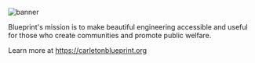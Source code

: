 ![banner](https://github.com/user-attachments/assets/3b5dcec0-bff7-4702-bc9b-4774982dfd03)


Blueprint's mission is to make beautiful engineering accessible and useful for those who create communities and promote public welfare.

Learn more at https://carletonblueprint.org
